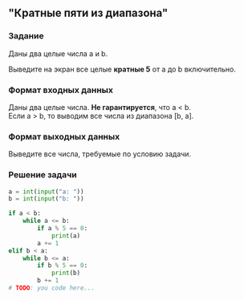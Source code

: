 ## "Кратные пяти из диапазона"

### Задание

Даны два целые числа a и b.

Выведите на экран все целые **кратные 5** от a до b включительно.

### Формат входных данных

Даны два целые числа. **Не гарантируется**, что a < b. \
Если a > b, то выводим все числа из диапазона [b, a].

### Формат выходных данных

Выведите все числа, требуемые по условию задачи.

### Решение задачи

```python
a = int(input("a: "))
b = int(input("b: "))

if a < b:
    while a <= b:
        if a % 5 == 0:
            print(a)
        a += 1
elif b < a:
    while b <= a:
        if b % 5 == 0:
            print(b)
        b += 1
# TODO: you code here...
```

